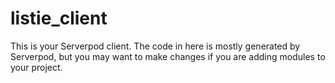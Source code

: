 # listie_client

This is your Serverpod client. The code in here is mostly generated by
Serverpod, but you may want to make changes if you are adding modules to your
project.
